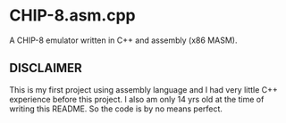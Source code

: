 # CHIP-8.asm.cpp
A CHIP-8 emulator written in C++ and assembly (x86 MASM).
## DISCLAIMER
This is my first project using assembly language
and I had very little C++ experience before this project.
I also am only 14 yrs old at the time of writing this README.
So the code is by no means perfect.
